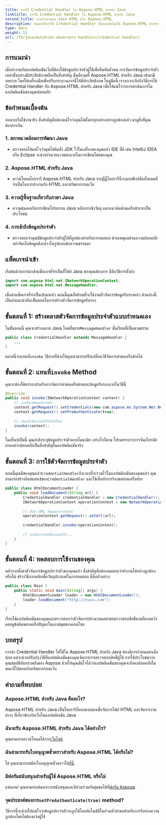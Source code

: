 ```yaml
---
title: การใช้ Credential Handler ใน Aspose.HTML สำหรับ Java
linktitle: การใช้ Credential Handler ใน Aspose.HTML สำหรับ Java
second_title: การประมวลผล Java HTML ด้วย Aspose.HTML
description: ค้นพบวิธีการใช้ Credential Handler ที่ปลอดภัยโดยใช้ Aspose.HTML สำหรับ Java เพื่อจัดการการตรวจสอบสิทธิ์ของผู้ใช้อย่างมีประสิทธิภาพ
type: docs
weight: 11
url: /th/java/mutation-observers-handlers/credential-handler/
---
```

## การแนะนำ
เมื่อทำงานกับแอปพลิเคชันเว็บที่ต้องใช้ข้อมูลประจำตัวผู้ใช้เพื่อยืนยันตัวตน การจัดการข้อมูลประจำตัวเหล่านั้นอย่างมีประสิทธิภาพถือเป็นสิ่งสำคัญ นั่นคือจุดที่ Aspose.HTML สำหรับ Java เข้ามามีบทบาท โดยให้เครื่องมือเพื่อปรับกระบวนการนี้ให้มีประสิทธิภาพ ในคู่มือนี้ เราจะเจาะลึกถึงวิธีการใช้ Credential Handler กับ Aspose.HTML สำหรับ Java เพื่อให้แน่ใจว่าการดำเนินการในแอปพลิเคชันของคุณปลอดภัย
## ข้อกำหนดเบื้องต้น
ก่อนจะเริ่มใช้งานจริง สิ่งสำคัญคือต้องแน่ใจว่าคุณได้ตั้งค่าทุกอย่างอย่างถูกต้องแล้ว มาดูสิ่งที่คุณต้องการกัน:
### 1. สภาพแวดล้อมการพัฒนา Java
- ตรวจสอบให้แน่ใจว่าคุณได้ติดตั้ง JDK ไว้ในเครื่องของคุณแล้ว IDE ที่ดี เช่น IntelliJ IDEA หรือ Eclipse จะช่วยอำนวยความสะดวกในการเขียนโค้ดของคุณ
### 2. Aspose.HTML สำหรับ Java
-  ดาวน์โหลดไลบรารี Aspose.HTML สำหรับ Java จาก[ที่นี่](https://releases.aspose.com/html/java/)ไลบรารีนี้จะมอบฟังก์ชันทั้งหมดที่จำเป็นในการทำงานกับ HTML และทรัพยากรบนเว็บ
### 3. ความรู้พื้นฐานเกี่ยวกับภาษา Java
- ความคุ้นเคยกับการเขียนโปรแกรม Java หลักการเชิงวัตถุ และแนวคิดด้านเครือข่ายจะเป็นประโยชน์
### 4. การเข้าถึงข้อมูลประจำตัว
- ตรวจสอบว่าคุณมีข้อมูลประจำตัวผู้ใช้ที่ถูกต้องสำหรับการทดสอบ ด้วยเหตุผลด้านความปลอดภัย อย่าจัดเก็บข้อมูลดังกล่าวในรูปแบบข้อความธรรมดา
## แพ็คเกจนำเข้า
เริ่มต้นด้วยการนำเข้าแพ็กเกจที่จำเป็นที่ไฟล์ Java ของคุณต้องการ นี่คือวิธีการตั้งค่า:
```java
import com.aspose.html.net.INetworkOperationContext;
import com.aspose.html.net.MessageHandler;
```
เมื่อนำแพ็คเกจที่จำเป็นเข้ามาแล้ว ตอนนี้คุณก็พร้อมที่จะใช้งานตัวจัดการข้อมูลรับรองแล้ว ด้านล่างนี้เป็นคำแนะนำทีละขั้นตอนในการสร้างตัวจัดการข้อมูลรับรอง
## ขั้นตอนที่ 1: สร้างคลาสตัวจัดการข้อมูลประจำตัวแบบกำหนดเอง
 ในขั้นตอนนี้ คุณจะสร้างคลาส Java ใหม่ที่ขยาย`MessageHandler` ชั้นเรียนที่เป็นนามธรรม
```java
public class CredentialHandler extends MessageHandler {
    ...
}
```
 คลาสนี้จะแทนที่`invoke` วิธีการที่ช่วยให้คุณสามารถปรับเปลี่ยนวิธีจัดการคำขอเครือข่ายได้
##  ขั้นตอนที่ 2: แทนที่`invoke` Method
คุณจะต้องใช้ตรรกะสำหรับการจัดการคำขอเครือข่ายและข้อมูลรับรองภายในวิธีนี้
```java
@Override
public void invoke(INetworkOperationContext context) {
    // การตั้งค่าข้อมูลประจำตัว
    context.getRequest().setCredentials(new com.aspose.ms.System.Net.NetworkCredential("username", "securelystoredpassword"));
    context.getRequest().setPreAuthenticate(true);
    
    // เรียกตัวจัดการถัดไปในไปป์ไลน์
    invoke(context);
}
```
ในสไนปเป็ตนี้ คุณกำลังระบุข้อมูลประจำตัวแบบไดนามิก อย่างไรก็ตาม โปรดทราบว่าการจัดเก็บรหัสผ่านอย่างปลอดภัยเป็นสิ่งสำคัญในแอปพลิเคชันจริง
## ขั้นตอนที่ 3: การใช้ตัวจัดการข้อมูลประจำตัว
ตอนนี้คุณมีของคุณแล้ว`CredentialHandler`ถึงเวลาที่จะรวมไว้ในแอปพลิเคชันของคุณแล้ว
 คุณสามารถสร้างอินสแตนซ์ของ`CredentialHandler` และใช้เมื่อทำการร้องขอผ่านเครือข่าย
```java
public class HtmlDocumentLoader {
    public void loadDocument(String url) {
        CredentialHandler credentialHandler = new CredentialHandler();
        INetworkOperationContext operationContext = new NetworkOperationContext();
        
        // ตั้งค่า URL ที่คุณต้องการเข้าถึง
        operationContext.getRequest().setUrl(url);
        
        credentialHandler.invoke(operationContext);
    
        // ดำเนินการตามขั้นตอนต่อไป...
    }
}
```
## ขั้นตอนที่ 4: ทดสอบการใช้งานของคุณ
หลังจากตั้งค่าตัวจัดการข้อมูลประจำตัวของคุณแล้ว สิ่งสำคัญคือต้องทดสอบว่าทำงานได้อย่างถูกต้องหรือไม่
สร้างวิธีการหลักเพื่อวัตถุประสงค์ในการทดสอบ นี่คือตัวอย่าง:
```java
public class Main {
    public static void main(String[] args) {
        HtmlDocumentLoader loader = new HtmlDocumentLoader();
        loader.loadDocument("http://ตัวอย่าง.com");
    }
}
```
เรียกใช้แอปพลิเคชันของคุณและตรวจสอบว่าตัวจัดการประมวลผลคำขอตรวจสอบสิทธิ์ตามที่คาดหวัง คอยดูข้อผิดพลาดหรือปัญหาในเอาต์พุตของคอนโซล
## บทสรุป
การนำ Credential Handler ไปใช้ใน Aspose.HTML สำหรับ Java ต้องมีการกำหนดค่าเล็กน้อย แต่จะช่วยปรับปรุงวิธีที่แอปพลิเคชันของคุณจัดการการตรวจสอบสิทธิ์ผู้ใช้ การใช้ประโยชน์จากคุณสมบัติอันทรงพลังของ Aspose ช่วยให้คุณมั่นใจได้ว่าแอปพลิเคชันของคุณจะยังคงปลอดภัยในขณะที่โต้ตอบกับทรัพยากรบนเว็บ

## คำถามที่พบบ่อย
### Aspose.HTML สำหรับ Java คืออะไร?  
Aspose.HTML สำหรับ Java เป็นไลบรารีที่ออกแบบมาเพื่อจัดการไฟล์ HTML และจัดการงานต่างๆ ที่เกี่ยวข้องกับเว็บในแอปพลิเคชัน Java
### ฉันจะรับ Aspose.HTML สำหรับ Java ได้อย่างไร?  
 คุณสามารถดาวน์โหลดได้จาก[เว็บไซต์](https://releases.aspose.com/html/java/).
### ฉันสามารถรับใบอนุญาตชั่วคราวสำหรับ Aspose.HTML ได้หรือไม่?  
 ใช่ คุณสามารถสมัครใบอนุญาตชั่วคราวได้[ที่นี่](https://purchase.aspose.com/temporary-license/).
### มีฟอรัมสนับสนุนสำหรับผู้ใช้ Aspose.HTML หรือไม่  
 แน่นอน! คุณสามารถค้นหาการสนับสนุนและมีส่วนร่วมกับชุมชนได้ที่[ฟอรั่ม Aspose](https://forum.aspose.com/c/html/29).
###  จุดประสงค์ของการ`setPreAuthenticate(true)` method?  
วิธีการนี้จะช่วยให้แน่ใจว่าข้อมูลประจำตัวจะถูกใช้โดยอัตโนมัติในส่วนหัวคำขอสำหรับการรับรองความถูกต้องโดยไม่ต้องแจ้งผู้ใช้